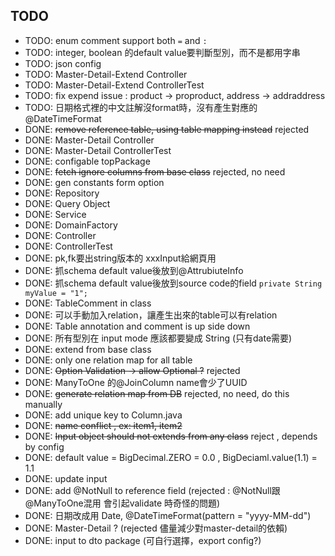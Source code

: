 

## TODO
- TODO: enum comment support both `=` and `:`
- TODO: integer, boolean 的default value要判斷型別，而不是都用字串
- TODO: json config
- TODO: Master-Detail-Extend Controller
- TODO: Master-Detail-Extend ControllerTest
- TODO: fix expend issue : product -> proproduct, address -> addraddress
- TODO: 日期格式裡的中文註解沒format時，沒有產生對應的@DateTimeFormat
- DONE: ~~remove reference table, using table mapping instead~~ rejected
- DONE: Master-Detail Controller
- DONE: Master-Detail ControllerTest 
- DONE: configable topPackage
- DONE: ~~fetch ignore columns from base class~~ rejected, no need 
- DONE: gen constants form option
- DONE: Repository
- DONE: Query Object
- DONE: Service
- DONE: DomainFactory
- DONE: Controller
- DONE: ControllerTest
- DONE: pk,fk要出string版本的 xxxInput給網頁用
- DONE: 抓schema default value後放到@AttrubiuteInfo
- DONE: 抓schema default value後放到source code的field `private String myValue = "1";`
- DONE: TableComment in class
- DONE: 可以手動加入relation，讓產生出來的table可以有relation
- DONE: Table annotation  and comment is up side down
- DONE: 所有型別在 input mode 應該都要變成 String  (只有date需要)
- DONE: extend from base class
- DONE: only one relation map for all table
- DONE: ~~Option Validation -> allow Optional<T> ?~~ rejected
- DONE: ManyToOne 的@JoinColumn name會少了UUID
- DONE: ~~generate relation map from DB~~ rejected, no need, do this manually
- DONE: add unique key to Column.java
- DONE: ~~name conflict , ex: item1, item2~~
- DONE: ~~Input object should not extends from any class~~ reject , depends by config
- DONE: default value = BigDecimal.ZERO = 0.0 , BigDeciaml.value(1.1) = 1.1
- DONE: update input
- DONE: add @NotNull to reference field (rejected : @NotNull跟@ManyToOne混用 會引起validate 時奇怪的問題)
- DONE: 日期改成用 Date, @DateTimeFormat(pattern = "yyyy-MM-dd")
- DONE: Master-Detail ? (rejected 儘量減少對master-detail的依賴)
- DONE: input to dto package (可自行選擇，export config?)
